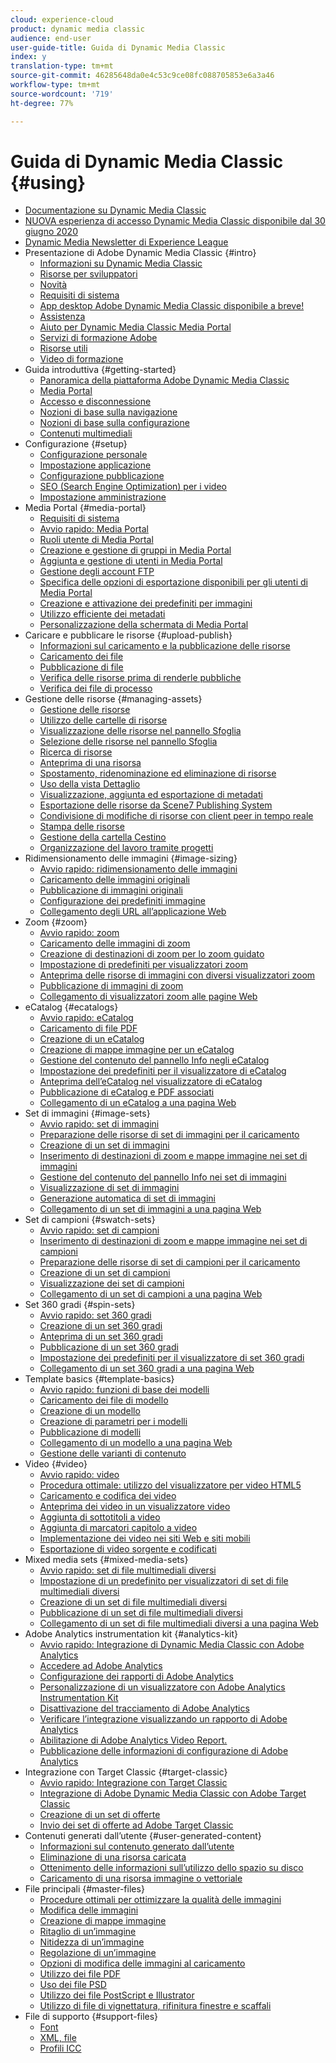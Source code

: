 ```yaml
---
cloud: experience-cloud
product: dynamic media classic
audience: end-user
user-guide-title: Guida di Dynamic Media Classic
index: y
translation-type: tm+mt
source-git-commit: 46285648da0e4c53c9ce08fc088705853e6a3a46
workflow-type: tm+mt
source-wordcount: '719'
ht-degree: 77%

---
```



# Guida di Dynamic Media Classic {#using}

+ [Documentazione su Dynamic Media Classic](home.md)
+ [NUOVA esperienza di accesso Dynamic Media Classic disponibile dal 30 giugno 2020](new-ui-2020.md)
+ [Dynamic Media Newsletter di Experience League](dynamic-media-newsletter.md)
+ Presentazione di Adobe Dynamic Media Classic {#intro}
   + [Informazioni su Dynamic Media Classic](introduction.md)
   + [Risorse per sviluppatori](developer-resources.md)
   + [Novità](whats-new.md)
   + [Requisiti di sistema](system-requirements.md)
   + [App desktop Adobe Dynamic Media Classic disponibile a breve!](dynamic-media-classic-desktop-app.md)
   + [Assistenza](support.md)
   + [Aiuto per Dynamic Media Classic Media Portal](help-scene7-media-portal.md)
   + [Servizi di formazione Adobe](training-services.md)
   + [Risorse utili](popular-resources.md)
   + [Video di formazione](training-videos.md)
+ Guida introduttiva {#getting-started}
   + [Panoramica della piattaforma Adobe Dynamic Media Classic](scene7-platform-overview.md)
   + [Media Portal](media-portal.md)
   + [Accesso e disconnessione](signing-out.md)
   + [Nozioni di base sulla navigazione](navigation-basics.md)
   + [Nozioni di base sulla configurazione](setup-basics.md)
   + [Contenuti multimediali](rich-media.md)
+ Configurazione {#setup}
   + [Configurazione personale](personal-setup.md)
   + [Impostazione applicazione](application-setup.md)
   + [Configurazione pubblicazione](publish-setup.md)
   + [SEO (Search Engine Optimization) per i video](video-seo-search-engine-optimization.md)
   + [Impostazione amministrazione](administration-setup.md)
+ Media Portal {#media-portal}
   + [Requisiti di sistema](system-requirements-1.md)
   + [Avvio rapido: Media Portal](quick-start-media-portal-administration.md)
   + [Ruoli utente di Media Portal](media-portal-user-roles.md)
   + [Creazione e gestione di gruppi in Media Portal ](creating-media-portal-groups.md)
   + [Aggiunta e gestione di utenti in Media Portal](adding-media-portal-users.md)
   + [Gestione degli account FTP](ftp-accounts.md)
   + [Specifica delle opzioni di esportazione disponibili per gli utenti di Media Portal](specifying-export-options-available-media.md)
   + [Creazione e attivazione dei predefiniti per immagini](creating-enabling-image-presets.md)
   + [Utilizzo efficiente dei metadati](making-efficient-metadata.md)
   + [Personalizzazione della schermata di Media Portal](customizing-media-portal-screen.md)
+ Caricare e pubblicare le risorse {#upload-publish}
   + [Informazioni sul caricamento e la pubblicazione delle risorse](about-asset-upload-publish.md)
   + [Caricamento dei file](uploading-files.md)
   + [Pubblicazione di file ](publishing-files.md)
   + [Verifica delle risorse prima di renderle pubbliche](testing-assets-making-them-public.md)
   + [Verifica dei file di processo](checking-job-files.md)
+ Gestione delle risorse {#managing-assets}
   + [Gestione delle risorse](about-managing-assets.md)
   + [Utilizzo delle cartelle di risorse](asset-folders.md)
   + [Visualizzazione delle risorse nel pannello Sfoglia](viewing-assets-browse-panel.md)
   + [Selezione delle risorse nel pannello Sfoglia](selecting-assets-browse-panel.md)
   + [Ricerca di risorse](searching-assets.md)
   + [Anteprima di una risorsa](previewing-asset.md)
   + [Spostamento, ridenominazione ed eliminazione di risorse](moving-renaming-deleting-assets.md)
   + [Uso della vista Dettaglio ](detail-view.md)
   + [Visualizzazione, aggiunta ed esportazione di metadati](viewing-adding-exporting-metadata.md)
   + [Esportazione delle risorse da Scene7 Publishing System](exporting-assets-scene7-publishing-system.md)
   + [Condivisione di modifiche di risorse con client peer in tempo reale](sharing-asset-changes-peers-real.md)
   + [Stampa delle risorse](printing-assets.md)
   + [Gestione della cartella Cestino](trash-folder.md)
   + [Organizzazione del lavoro tramite progetti](organizing-projects.md)
+ Ridimensionamento delle immagini {#image-sizing}
   + [Avvio rapido: ridimensionamento delle immagini](quick-start-image-sizing.md)
   + [Caricamento delle immagini originali](uploading-master-images.md)
   + [Pubblicazione di immagini originali](publishing-master-images.md)
   + [Configurazione dei predefiniti immagine](setting-image-presets.md)
   + [Collegamento degli URL all’applicazione Web](linking-urls-web-application.md)
+ Zoom {#zoom}
   + [Avvio rapido: zoom](quick-start-zoom.md)
   + [Caricamento delle immagini di zoom](uploading-zoom-images.md)
   + [Creazione di destinazioni di zoom per lo zoom guidato](creating-zoom-targets-guided-zoom.md)
   + [Impostazione di predefiniti per visualizzatori zoom](setting-zoom-viewer-presets.md)
   + [Anteprima delle risorse di immagini con diversi visualizzatori zoom](previewing-image-assets-different-zoom.md)
   + [Pubblicazione di immagini di zoom](publishing-zoom-images.md)
   + [Collegamento di visualizzatori zoom alle pagine Web](linking-zoom-viewers-web-pages.md)
+ eCatalog {#ecatalogs}
   + [Avvio rapido: eCatalog](quick-start-ecatalog.md)
   + [Caricamento di file PDF](uploading-pdf-files.md)
   + [Creazione di un eCatalog](creating-ecatalog.md)
   + [Creazione di mappe immagine per un eCatalog](creating-ecatalog-image-maps.md)
   + [Gestione del contenuto del pannello Info negli eCatalog](info-panel-content.md)
   + [Impostazione dei predefiniti per il visualizzatore di eCatalog](setting-ecatalog-viewer-presets.md)
   + [Anteprima dell’eCatalog nel visualizzatore di eCatalog](previewing-ecatalogs-ecatalog-viewer.md)
   + [Pubblicazione di eCatalog e PDF associati](publishing-ecatalogs-associated-pdfs.md)
   + [Collegamento di un eCatalog a una pagina Web](linking-ecatalog-web-page.md)
+ Set di immagini {#image-sets}
   + [Avvio rapido: set di immagini](quick-start-image-sets.md)
   + [Preparazione delle risorse di set di immagini per il caricamento](preparing-image-set-assets-upload.md)
   + [Creazione di un set di immagini](creating-image-set.md)
   + [Inserimento di destinazioni di zoom e mappe immagine nei set di immagini](including-zoom-targets-image-maps.md)
   + [Gestione del contenuto del pannello Info nei set di immagini](info-panel-content-1.md)
   + [Visualizzazione di set di immagini](viewing-image-sets.md)
   + [Generazione automatica di set di immagini](automated-image-set-generation.md)
   + [Collegamento di un set di immagini a una pagina Web](linking-image-set-web-page.md)
+ Set di campioni {#swatch-sets}
   + [Avvio rapido: set di campioni](quick-start-swatch-sets.md)
   + [Inserimento di destinazioni di zoom e mappe immagine nei set di campioni](including-zoom-targets-image-maps-1.md)
   + [Preparazione delle risorse di set di campioni per il caricamento](preparing-swatch-set-assets-upload.md)
   + [Creazione di un set di campioni](creating-swatch-set.md)
   + [Visualizzazione dei set di campioni](viewing-swatch-sets.md)
   + [Collegamento di un set di campioni a una pagina Web](linking-swatch-set-web-page.md)
+ Set 360 gradi {#spin-sets}
   + [Avvio rapido: set 360 gradi](quick-start-spin-sets.md)
   + [Creazione di un set 360 gradi](creating-spin-set.md)
   + [Anteprima di un set 360 gradi](previewing-spin-set.md)
   + [Pubblicazione di un set 360 gradi](publishing-spin-set.md)
   + [Impostazione dei predefiniti per il visualizzatore di set 360 gradi](setting-spin-set-viewer-presets.md)
   + [Collegamento di un set 360 gradi a una pagina Web](linking-spin-set-web-page.md)
+ Template basics {#template-basics}
   + [Avvio rapido: funzioni di base dei modelli](quick-start-template-basics.md)
   + [Caricamento dei file di modello](uploading-template-files.md)
   + [Creazione di un modello](creating-template.md)
   + [Creazione di parametri per i modelli](creating-template-parameters.md)
   + [Pubblicazione di modelli](publishing-templates.md)
   + [Collegamento di un modello a una pagina Web](linking-template-web-page.md)
   + [Gestione delle varianti di contenuto](content-variations.md)
+ Video {#video}
   + [Avvio rapido: video](quick-start-video.md)
   + [Procedura ottimale: utilizzo del visualizzatore per video HTML5](best-practice-using-html5-video.md)
   + [Caricamento e codifica dei video](uploading-encoding-videos.md)
   + [Anteprima dei video in un visualizzatore video](previewing-videos-video-viewer.md)
   + [Aggiunta di sottotitoli a video](adding-captions-video.md)
   + [Aggiunta di marcatori capitolo a video](adding-chapter-markers-video.md)
   + [Implementazione dei video nei siti Web e siti mobili](deploying-video-websites-mobile-sites.md)
   + [Esportazione di video sorgente e codificati](exporting-source-encoded-videos.md)
+ Mixed media sets {#mixed-media-sets}
   + [Avvio rapido: set di file multimediali diversi](quick-start-mixed-media-sets.md)
   + [Impostazione di un predefinito per visualizzatori di set di file multimediali diversi](setting-mixed-media-set-viewer.md)
   + [Creazione di un set di file multimediali diversi](creating-mixed-media-set.md)
   + [Pubblicazione di un set di file multimediali diversi](publishing-mixed-media-set.md)
   + [Collegamento di un set di file multimediali diversi a una pagina Web](linking-mixed-media-set-web.md)
+ Adobe Analytics instrumentation kit {#analytics-kit}
   + [Avvio rapido: Integrazione di Dynamic Media Classic con Adobe Analytics](quick-start-integrating-scene7-analytics.md)
   + [Accedere ad Adobe Analytics](log-analytics.md)
   + [Configurazione dei rapporti di Adobe Analytics](configuring-analytics-reports.md)
   + [Personalizzazione di un visualizzatore con Adobe Analytics Instrumentation Kit](instrumenting-viewer-using-analytics-instrumentation.md)
   + [Disattivazione del tracciamento di Adobe Analytics](disabling-analytics-tracking.md)
   + [Verificare l’integrazione visualizzando un rapporto di Adobe Analytics](testing-integration-viewing-analytics-report.md)
   + [Abilitazione di Adobe Analytics Video Report.](enabling-analytics-video-reports.md)
   + [Pubblicazione delle informazioni di configurazione di Adobe Analytics](publishing-analytics-configuration-information.md)
+ Integrazione con Target Classic {#target-classic}
   + [Avvio rapido: Integrazione con Target Classic](quick-start-target-classic-integration.md)
   + [Integrazione di Adobe Dynamic Media Classic con Adobe Target Classic](integrating-scene7-target-classic.md)
   + [Creazione di un set di offerte](creating-offer-set.md)
   + [Invio dei set di offerte ad Adobe Target Classic](pushing-offer-sets-target-classic.md)
+ Contenuti generati dall’utente {#user-generated-content}
   + [Informazioni sul contenuto generato dall’utente](about-ugc.md)
   + [Eliminazione di una risorsa caricata](deleting-uploaded-asset.md)
   + [Ottenimento delle informazioni sull’utilizzo dello spazio su disco](getting-disk-usage-information.md)
   + [Caricamento di una risorsa immagine o vettoriale](uploading-image-asset-or-vector.md)
+ File principali {#master-files}
   + [Procedure ottimali per ottimizzare la qualità delle immagini](best-practices-optimizing-quality-images.md)
   + [Modifica delle immagini](editing-images.md)
   + [Creazione di mappe immagine](creating-image-maps.md)
   + [Ritaglio di un’immagine](cropping-image.md)
   + [Nitidezza di un’immagine](sharpening-image.md)
   + [Regolazione di un’immagine](adjusting-image.md)
   + [Opzioni di modifica delle immagini al caricamento](image-editing-options-upload.md)
   + [Utilizzo dei file PDF](pdfs.md)
   + [Uso dei file PSD ](psd-files.md)
   + [Utilizzo dei file PostScript e Illustrator](postscript-illustrator-files.md)
   + [Utilizzo di file di vignettatura, rifinitura finestre e scaffali](vignette-window-covering-cabinet-files.md)
+ File di supporto {#support-files}
   + [Font](fonts.md)
   + [XML, file](xml-files.md)
   + [Profili ICC](icc-profiles.md)
